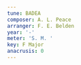 ```yaml
---
tune: BADEA
composer: A. L. Peace
arranger: F. E. Belden
year: '-'
meter: 'S. M. '
key: F Major
anacrusis: 0
---
```

